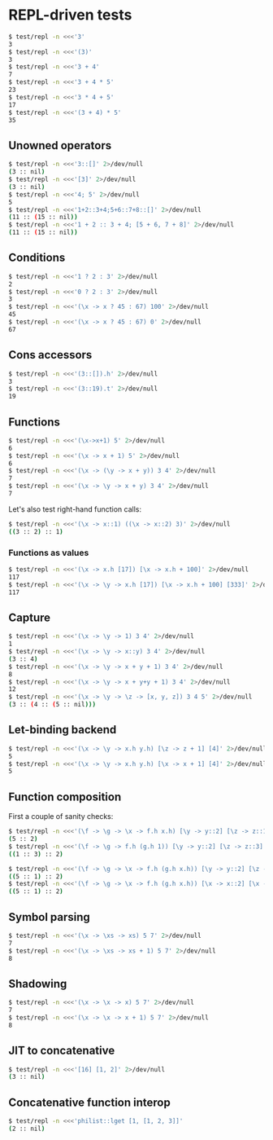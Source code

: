 # REPL-driven tests
```bash
$ test/repl -n <<<'3'
3
$ test/repl -n <<<'(3)'
3
$ test/repl -n <<<'3 + 4'
7
$ test/repl -n <<<'3 + 4 * 5'
23
$ test/repl -n <<<'3 * 4 + 5'
17
$ test/repl -n <<<'(3 + 4) * 5'
35
```

## Unowned operators
```bash
$ test/repl -n <<<'3::[]' 2>/dev/null
(3 :: nil)
$ test/repl -n <<<'[3]' 2>/dev/null
(3 :: nil)
$ test/repl -n <<<'4; 5' 2>/dev/null
5
$ test/repl -n <<<'1+2::3+4;5+6::7+8::[]' 2>/dev/null
(11 :: (15 :: nil))
$ test/repl -n <<<'1 + 2 :: 3 + 4; [5 + 6, 7 + 8]' 2>/dev/null
(11 :: (15 :: nil))
```

## Conditions
```bash
$ test/repl -n <<<'1 ? 2 : 3' 2>/dev/null
2
$ test/repl -n <<<'0 ? 2 : 3' 2>/dev/null
3
$ test/repl -n <<<'(\x -> x ? 45 : 67) 100' 2>/dev/null
45
$ test/repl -n <<<'(\x -> x ? 45 : 67) 0' 2>/dev/null
67
```

## Cons accessors
```bash
$ test/repl -n <<<'(3::[]).h' 2>/dev/null
3
$ test/repl -n <<<'(3::19).t' 2>/dev/null
19
```

## Functions
```bash
$ test/repl -n <<<'(\x->x+1) 5' 2>/dev/null
6
$ test/repl -n <<<'(\x -> x + 1) 5' 2>/dev/null
6
$ test/repl -n <<<'(\x -> (\y -> x + y)) 3 4' 2>/dev/null
7
$ test/repl -n <<<'(\x -> \y -> x + y) 3 4' 2>/dev/null
7
```

Let's also test right-hand function calls:

```bash
$ test/repl -n <<<'(\x -> x::1) ((\x -> x::2) 3)' 2>/dev/null
((3 :: 2) :: 1)
```

### Functions as values
```bash
$ test/repl -n <<<'(\x -> x.h [17]) [\x -> x.h + 100]' 2>/dev/null
117
$ test/repl -n <<<'(\x -> \y -> x.h [17]) [\x -> x.h + 100] [333]' 2>/dev/null
117
```

## Capture
```bash
$ test/repl -n <<<'(\x -> \y -> 1) 3 4' 2>/dev/null
1
$ test/repl -n <<<'(\x -> \y -> x::y) 3 4' 2>/dev/null
(3 :: 4)
$ test/repl -n <<<'(\x -> \y -> x + y + 1) 3 4' 2>/dev/null
8
$ test/repl -n <<<'(\x -> \y -> x + y+y + 1) 3 4' 2>/dev/null
12
$ test/repl -n <<<'(\x -> \y -> \z -> [x, y, z]) 3 4 5' 2>/dev/null
(3 :: (4 :: (5 :: nil)))
```

## Let-binding backend
```bash
$ test/repl -n <<<'(\x -> \y -> x.h y.h) [\z -> z + 1] [4]' 2>/dev/null
5
$ test/repl -n <<<'(\x -> \y -> x.h y.h) [\x -> x + 1] [4]' 2>/dev/null
5
```

## Function composition
First a couple of sanity checks:

```bash
$ test/repl -n <<<'(\f -> \g -> \x -> f.h x.h) [\y -> y::2] [\z -> z::1] [5]' 2>/dev/null
(5 :: 2)
$ test/repl -n <<<'(\f -> \g -> f.h (g.h 1)) [\y -> y::2] [\z -> z::3]' 2>/dev/null
((1 :: 3) :: 2)
```

```bash
$ test/repl -n <<<'(\f -> \g -> \x -> f.h (g.h x.h)) [\y -> y::2] [\z -> z::1] [5]' 2>/dev/null
((5 :: 1) :: 2)
$ test/repl -n <<<'(\f -> \g -> \x -> f.h (g.h x.h)) [\x -> x::2] [\x -> x::1] [5]' 2>/dev/null
((5 :: 1) :: 2)
```

## Symbol parsing
```bash
$ test/repl -n <<<'(\x -> \xs -> xs) 5 7' 2>/dev/null
7
$ test/repl -n <<<'(\x -> \xs -> xs + 1) 5 7' 2>/dev/null
8
```

## Shadowing
```bash
$ test/repl -n <<<'(\x -> \x -> x) 5 7' 2>/dev/null
7
$ test/repl -n <<<'(\x -> \x -> x + 1) 5 7' 2>/dev/null
8
```

## JIT to concatenative
```bash
$ test/repl -n <<<'[16] [1, 2]' 2>/dev/null
(3 :: nil)
```

## Concatenative function interop
```bash
$ test/repl -n <<<'philist::lget [1, [1, 2, 3]]'
(2 :: nil)
```
